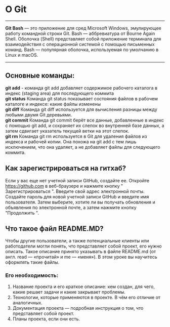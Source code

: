 # О Git
- - -
**Git Bash** — это приложение для сред Microsoft Windows, эмулирующее работу командной строки Git. Bash — аббревиатура от Bourne Again Shell. Оболочка (Shell) представляет собой приложение терминала для взаимодействия с операционной системой с помощью письменных команд. Bash — популярная оболочка, используемая по умолчанию в Linux и macOS.
- - -

## Основные команды:

**git add** - 
команда git add добавляет содержимое рабочего каталога в индекс (staging area) для последующего коммита <br>
**git status**
Команда git status показывает состояния файлов в рабочем каталоге и индексе: какие файлы изменены <br>
**git diff**
Команда git diff используется для вычисления разницы между любыми двумя Git деревьями.<br>
**git commit**
Команда git commit берёт все данные, добавленные в индекс с помощью git add, и сохраняет их слепок во внутренней базе данных, а затем сдвигает указатель текущей ветки на этот слепок.<br>
**git rm**
Команда git rm используется в Git для удаления файлов из индекса и рабочей копии. Она похожа на git add с тем лишь исключением, что она удаляет, а не добавляет файлы для следующего коммита. <br>

## Как зарегистрироваться на гитхаб?

Если у вас еще нет учетной записи GitHub, создайте ее. Откройте https://github.com в веб-браузере и нажмите кнопку " Зарегистрироваться ". Введите свой адрес электронной почты. Создайте пароль для новой учетной записи GitHub и введите имя пользователя. Затем выберите, хотите ли вы получать обновления и объявления по электронной почте, а затем нажмите кнопку "Продолжить ". <br>

## Что такое файл README.MD?
Чтобы другие пользователи, а также потенциальные клиенты или работодатели могли понять, что представляет собой проект, его нужно описать. Такое описание принято указывать в файле README.md (от англ. read — «прочитай» и me — «меня»). В этом уроке вы научитесь оформлять такие файлы. <br>
### Его необходимость:
1. Название проекта и его краткое описание: кем создан, для чего, какие решает задачи и какие закрывает проблемы. <br>
2. Технологии, которые применяются в проекте. В чём его отличие от аналогичных.<br>
3. Документация проекта — подробная инструкция о том, что представляет собой проект. <br>
4. Планы проекта, если они есть.